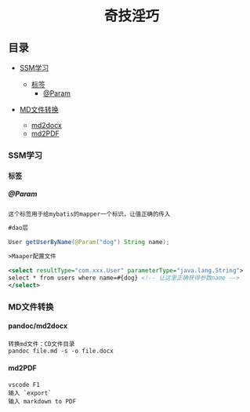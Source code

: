 #

<h1 align="center" >奇技淫巧</h1>

## 目录

* [SSM学习](#SSM学习)
  * [标签](标签#)
    * [@Param](#@Param)

* [MD文件转换](#MD文件转换)
  * [md2docx](#pandoc)
  * [md2PDF](#md2PDF)

### SSM学习

#### 标签

##### @Param

    这个标签用于给mybatis的mapper一个标识，让值正确的传入

``` java
#dao层

User getUserByName(@Param("dog") String name);
```

``` xml
>Maaper配置文件

<select resultType="com.xxx.User" parameterType="java.lang.String">
select * from users where name=#{dog} <!-- 让这里正确获得参数name -->
</select>
```

### MD文件转换

#### pandoc/md2docx

    转换md文件：CD文件目录
    pandoc file.md -s -o file.docx

#### md2PDF

    vscode F1
    输入 `export`
    输入 markdown to PDF